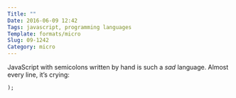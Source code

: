 ```yaml
---
Title: ""
Date: 2016-06-09 12:42
Tags: javascript, programming languages
Template: formats/micro
Slug: 09-1242
Category: micro
---
```


JavaScript with semicolons written by hand is such a *sad* language. Almost every line, it’s crying:

```
);
```

